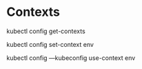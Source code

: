 # Contexts

kubectl config get-contexts

kubectl config set-context env

kubectl config —kubeconfig use-context env